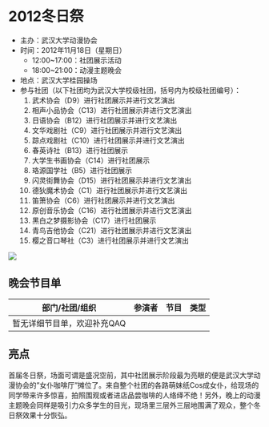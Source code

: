 # 2012冬日祭

- 主办：武汉大学动漫协会
- 时间：2012年11月18日（星期日）
  - 12:00~17:00：社团展示活动
  - 18:00~21:00：动漫主题晚会
- 地点：武汉大学桂园操场
- 参与社团（以下社团均为武汉大学校级社团，括号内为校级社团编号）：
  1. 武术协会（D9）进行社团展示并进行文艺演出
  2. 相声小品协会（C13）进行社团展示并进行文艺演出
  3. 日语协会（B12）进行社团展示并进行文艺演出
  4. 文华戏剧社（C9）进行社团展示并进行文艺演出
  5. 踪点戏剧社（C10）进行社团展示并进行文艺演出
  6. 春英诗社（B13）进行社团展示
  7. 大学生书画协会（C14）进行社团展示
  8. 珞源国学社（B5）进行社团展示
  9. 闪灵街舞协会（D15）进行社团展示并进行文艺演出
  10. 德狄魔术协会（C1）进行社团展示并进行文艺演出
  11. 笛箫协会（C6）进行社团展示并进行文艺演出
  12. 原创音乐协会（C16）进行社团展示并进行文艺演出
  13. 黑白之梦摄影协会（C17）进行社团展示
  14. 青鸟吉他协会（C21）进行社团展示并进行文艺演出
  15. 樱之音口琴社（C3）进行社团展示并进行文艺演出

![](/activity/2012/cover.jpg)

## 晚会节目单

| 部门/社团/组织 | 参演者 | 节目 | 类型 |
| -------------- | ------ | ---- | ---- |
| 暂无详细节目单，欢迎补充QAQ | | | |

## 亮点

首届冬日祭，场面可谓是盛况空前，其中社团展示阶段最为亮眼的便是武汉大学动漫协会的”女仆咖啡厅”摊位了。来自整个社团的各路萌妹纸Cos成女仆，给现场的同学带来许多惊喜，拍照围观或者进店品尝咖啡的人络绎不绝！另外，晚上的动漫主题晚会同样是吸引力众多学生的目光，现场里三层外三层地围满了观众，整个冬日祭效果十分恢弘。
